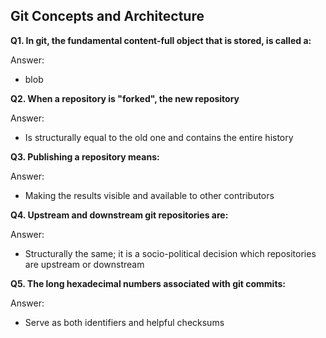 ## Git Concepts and Architecture

**Q1. In git, the fundamental content-full object that is stored, is called a:**

Answer:
* blob

**Q2. When a repository is "forked", the new repository**

Answer:
* Is structurally equal to the old one and contains the entire history

**Q3. Publishing a repository means:**

Answer:
* Making the results visible and available to other contributors

**Q4. Upstream and downstream git repositories are:**

Answer:
* Structurally the same; it is a socio-political decision which repositories are upstream or downstream

**Q5. The long hexadecimal numbers associated with git commits:**

Answer:
* Serve as both identifiers and helpful checksums
